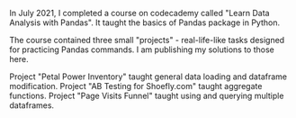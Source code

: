 In July 2021, I completed a course on codecademy called "Learn Data Analysis with Pandas". It taught the basics of Pandas package in Python.

The course contained three small "projects" - real-life-like tasks designed for practicing Pandas commands.
I am publishing my solutions to those here.

Project "Petal Power Inventory" taught general data loading and dataframe modification.
Project "AB Testing for Shoefly.com" taught aggregate functions.
Project "Page Visits Funnel" taught using and querying multiple dataframes.

